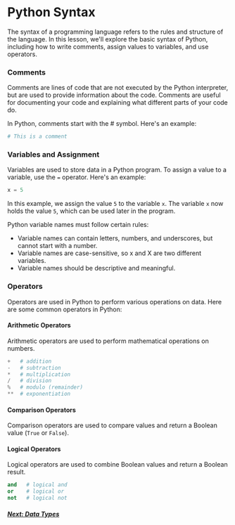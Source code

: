 # Python Syntax

The syntax of a programming language refers to the rules and structure of the language. In this lesson, we'll explore the basic syntax of Python, including how to write comments, assign values to variables, and use operators.

### Comments

Comments are lines of code that are not executed by the Python interpreter, but are used to provide information about the code. Comments are useful for documenting your code and explaining what different parts of your code do.

In Python, comments start with the # symbol. Here's an example:

```python
# This is a comment
```

### Variables and Assignment

Variables are used to store data in a Python program. To assign a value to a variable, use the `=` operator. Here's an example:

```python
x = 5
```

In this example, we assign the value `5` to the variable `x`. The variable `x` now holds the value `5`, which can be used later in the program.

Python variable names must follow certain rules:

- Variable names can contain letters, numbers, and underscores, but cannot start with a number.
- Variable names are case-sensitive, so x and X are two different variables.
- Variable names should be descriptive and meaningful.

### Operators

Operators are used in Python to perform various operations on data. Here are some common operators in Python:

#### Arithmetic Operators

Arithmetic operators are used to perform mathematical operations on numbers.

```python
+   # addition
-   # subtraction
*   # multiplication
/   # division
%   # modulo (remainder)
**  # exponentiation
```

#### Comparison Operators

Comparison operators are used to compare values and return a Boolean value (`True` or `False`).

#### Logical Operators

Logical operators are used to combine Boolean values and return a Boolean result.

```python
and   # logical and
or    # logical or
not   # logical not
```

##### [Next: Data Types](./05-PYTHON-DATA-TYPES.md)
